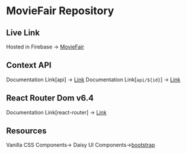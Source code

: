 # MovieFair Repository
 

## Live Link
Hosted in Firebase -> [MovieFair](https://assingment12-client.firebaseapp.com/)

## Context API
Documentation Link[api] -> [Link](https://api.tvmaze.com/shows)
Documentation Link[`api/${id}`] -> [Link](`https://api.tvmaze.com/shows/1`)

## React Router Dom v6.4 
Documentation Link[react-router] -> [Link](https://reactrouter.com/en/main/start/overview)

## Resources 
Vanilla CSS Components->
Daisy UI Components->[bootstrap](https://react-bootstrap.github.io/)

